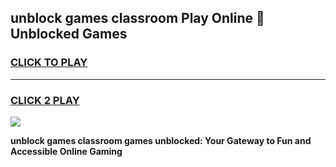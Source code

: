 
## unblock games classroom Play Online 👋 Unblocked Games
<h3>
<a href="https://premium.freeplayer.one?title=unblock_games_classroom&ref=19F">CLICK TO PLAY</a></h3>
<hr>

<h3>
<a href="https://premium.freeplayer.one?title=unblock_games_classroom&ref=19F">CLICK 2 PLAY</a>
  
</h3>

<a href="https://premium.freeplayer.one?title=unblock_games_classroom&ref=19F"><img src="https://clearcache.store/games.png"></a>


**unblock games classroom games unblocked: Your Gateway to Fun and Accessible Online Gaming**
